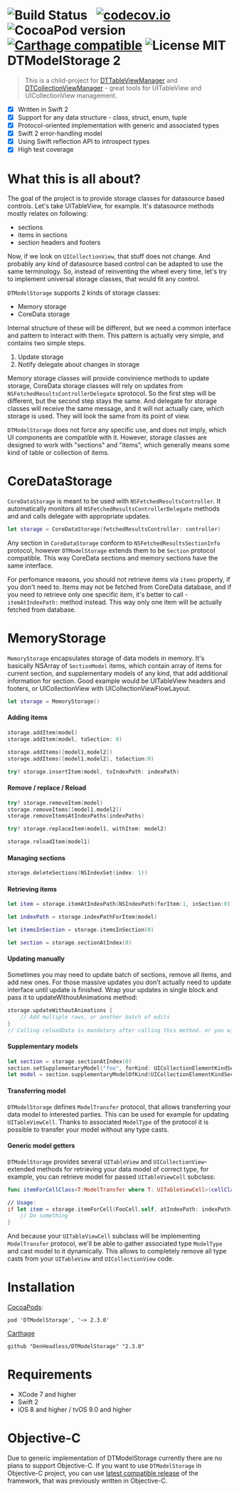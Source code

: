 ![Build Status](https://travis-ci.org/DenHeadless/DTModelStorage.png?branch=master) &nbsp;
[![codecov.io](http://codecov.io/github/DenHeadless/DTModelStorage/coverage.svg?branch=master)](http://codecov.io/github/DenHeadless/DTModelStorage?branch=master)
![CocoaPod version](https://cocoapod-badges.herokuapp.com/v/DTModelStorage/badge.png) &nbsp;
[![Carthage compatible](https://img.shields.io/badge/Carthage-compatible-4BC51D.svg?style=flat)](https://github.com/Carthage/Carthage)
![License MIT](https://go-shields.herokuapp.com/license-MIT-blue.png)
DTModelStorage 2
================

> This is a child-project for [DTTableViewManager](https://github.com/DenHeadless/DTTableViewManager) and [DTCollectionViewManager](https://github.com/DenHeadless/DTCollectionViewManager) - great tools for UITableView and UICollectionView management.

- [x] Written in Swift 2
- [x] Support for any data structure - class, struct, enum, tuple
- [x] Protocol-oriented implementation with generic and associated types
- [x] Swift 2 error-handling model
- [x] Using Swift reflection API to introspect types
- [x] High test coverage

What this is all about?
==============

The goal of the project is to provide storage classes for datasource based controls. Let's take UITableView, for example. It's datasource methods mostly relates on following:

* sections
* items in sections
* section headers and footers

Now, if we look on `UICollectionView`, that stuff does not change. And probably any kind of datasource based control can be adapted to use the same terminology. So, instead of reinventing the wheel every time, let's try to implement universal storage classes, that would fit any control.

`DTModelStorage` supports 2 kinds of storage classes:
* Memory storage
* CoreData storage

Internal structure of these will be different, but we need a common interface and pattern to interact with them. This pattern is actually very simple, and contains two simple steps.

1. Update storage
2. Notify delegate about changes in storage

Memory storage classes will provide convinience methods to update storage, CoreData storage classes will rely on updates from `NSFetchedResultsControllerDelegate` sprotocol. So the first step will be different, but the second step stays the same. And delegate for storage classes will receive the same message, and it will not actually care, which storage is used. They will look the same from its point of view.

`DTModelStorage` does not force any specific use, and does not imply, which UI components are compatible with it. However, storage classes are designed to work with "sections" and "items", which generally means some kind of table or collection of items.

CoreDataStorage
================

`CoreDataStorage` is meant to be used with `NSFetchedResultsController`. It automatically monitors all `NSFetchedResultsControllerDelegate` methods and and calls delegate with appropriate updates.

```swift
let storage = CoreDataStorage(fetchedResultsController: controller)
```

Any section in `CoreDataStorage` conform to `NSFetchedResultsSectionInfo` protocol, however `DTModelStorage` extends them to be `Section` protocol compatible. This way CoreData sections and memory sections have the same interface.

For perfomance reasons, you should not retrieve items via `items` property, if you don't need to. Items may not be fetched from CoreData database, and if you need to retrieve only one specific item, it's better to call -`itemAtIndexPath:` method instead. This way only one item will be actually fetched from database.

MemoryStorage
================
`MemoryStorage` encapsulates storage of data models in memory. It's basically NSArray of `SectionModel` items, which contain array of items for current section, and supplementary models of any kind, that add additional information for section. Good example would be UITableView headers and footers, or UICollectionView with UICollectionViewFlowLayout.

```swift
let storage = MemoryStorage()
```

#### Adding items

```swift
storage.addItem(model)
storage.addItem(model, toSection: 0)

storage.addItems([model1,model2])
storage.addItems([model1,model2], toSection:0)

try? storage.insertItem(model, toIndexPath: indexPath)
```

#### Remove / replace / Reload

```swift
try? storage.removeItem(model)
storage.removeItems([model1,model2])
storage.removeItemsAtIndexPaths(indexPaths)

try? storage.replaceItem(model1, withItem: model2)

storage.reloadItem(model1)
```

#### Managing sections

```swift
storage.deleteSections(NSIndexSet(index: 1))
```

#### Retrieving items

```swift
let item = storage.itemAtIndexPath(NSIndexPath(forItem:1, inSection:0))

let indexPath = storage.indexPathForItem(model)

let itemsInSection = storage.itemsInSection(0)

let section = storage.sectionAtIndex(0)
```

#### Updating manually

Sometimes you may need to update batch of sections, remove all items, and add new ones. For those massive updates you don't actually need to update interface until update is finished. Wrap your updates in single block and pass it to updateWithoutAnimations method:

```swift
storage.updateWithoutAnimations {
	// Add multiple rows, or another batch of edits
}
// Calling reloadData is mandatory after calling this method. or you will get crash runtime
```

#### Supplementary models

```swift
let section = storage.sectionAtIndex(0)
section.setSupplementaryModel("foo", forKind: UICollectionElementKindSectionHeader)
let model = section.supplementaryModelOfKind(UICollectionElementKindSectionHeader)
```

#### Transferring model

`DTModelStorage` defines `ModelTransfer` protocol, that allows transferring your data model to interested parties. This can be used for example for updating `UITableViewCell`. Thanks to associated `ModelType` of the protocol it is possible to transfer your model without any type casts.

#### Generic model getters

`DTModelStorage` provides several `UITableView` and `UICollectionView`-extended methods for retrieving your data model of correct type, for example, you can retrieve model for passed `UITableViewCell` subclass:

```swift
func itemForCellClass<T:ModelTransfer where T: UITableViewCell>(cellClass: T.Type, atIndexPath indexPath: NSIndexPath)-> T.ModelType?

// Usage:
if let item = storage.itemForCell(FooCell.self, atIndexPath: indexPath) {
	// Do something
}
```

And because your `UITableViewCell` subclass will be implementing `ModelTransfer` protocol, we'll be able to gather associated type `ModelType` and cast model to it dynamically. This allows to completely remove all type casts from your `UITableView` and `UICollectionView` code.

Installation
===========

[CocoaPods](https://cocoapods.org):

    pod 'DTModelStorage', '~> 2.3.0'

[Carthage](https://github.com/Carthage/Carthage)

    github "DenHeadless/DTModelStorage" "2.3.0"

Requirements
============

* XCode 7 and higher
* Swift 2
* iOS 8 and higher / tvOS 9.0 and higher

Objective-C
============

Due to generic implementation of DTModelStorage currently there are no plans to support Objective-C. If you want to use `DTModelStorage` in Objective-C project, you can use [latest compatible release](https://github.com/DenHeadless/DTModelStorage/releases/tag/1.3.1) of the framework, that was previously written in Objective-C.

